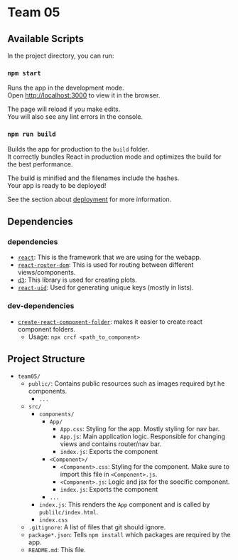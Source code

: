 # Team 05


## Available Scripts

In the project directory, you can run:

### `npm start`

Runs the app in the development mode.\
Open [http://localhost:3000](http://localhost:3000) to view it in the browser.

The page will reload if you make edits.\
You will also see any lint errors in the console.

### `npm run build`

Builds the app for production to the `build` folder.\
It correctly bundles React in production mode and optimizes the build for the best performance.

The build is minified and the filenames include the hashes.\
Your app is ready to be deployed!

See the section about [deployment](https://facebook.github.io/create-react-app/docs/deployment) for more information.


## Dependencies
### dependencies
- [`react`](https://reactjs.org/docs/getting-started.html): This is the framework that we are using for the webapp.
- [`react-router-dom`](https://reactrouter.com/web/guides/quick-start): This is used for routing between different views/components.
- [`d3`](https://d3js.org/): This library is used for creating plots.
- [`react-uid`](https://www.npmjs.com/package/react-uid): Used for generating unique keys (mostly in lists).

### dev-dependencies
- [`create-react-component-folder`](https://www.npmjs.com/package/create-react-component-folder): makes it easier to create react component folders.
  - Usage: `npx crcf <path_to_component>`

## Project Structure
- `team05/`
  - `public/`: Contains public resources such as images required byt he components.
    - `...`
  - `src/`
    - `components/`
      - `App/`
        - `App.css`: Styling for the app. Mostly styling for nav bar.
        - `App.js`: Main application logic. Responsible for changing views and contains router/nav bar.
        - `index.js`: Exports the component
      - `<Component>/`
        - `<Component>.css`: Styling for the component. Make sure to import this file in `<Component>.js`.
        - `<Component>.js`: Logic and jsx for the soecific component.
        - `index.js`: Exports the component
      - `...`
    - `index.js`: This renders the `App` component and is called by `publilc/index.html`.
    - `index.css`
  - `.gitignore`: A list of files that git should ignore.
  - `package*.json`: Tells `npm install` which packages are required by the app.
  - `README.md`: This file.